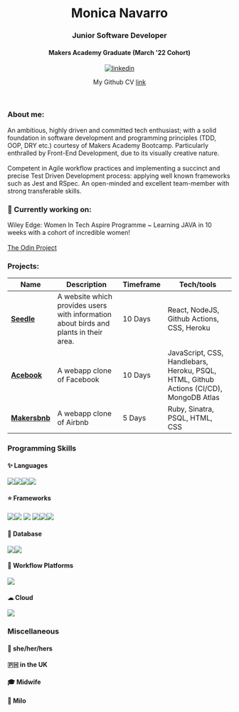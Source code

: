 <h1 align="center"> Monica Navarro </h1>
<h3 align="center"> Junior Software Developer</h3>
<h4 align="center">Makers Academy Graduate (March '22 Cohort)</h4>

<div align="center">
 <a href="https://www.linkedin.com/in/monica-navarro-8a6939238/">
    <img alt="linkedin" title="My LinkedIn Page" src="https://img.shields.io/badge/LinkedIn-0077B5?style=for-the-badge&logo=linkedin&logoColor=white"></a>
    
   My Github CV [link](https://github.com/monenavarro/CV)
 
 </div><p> &nbsp </p>

### About me:
An ambitious, highly driven and committed tech enthusiast; with a solid foundation in software development and programming principles (TDD, OOP, DRY etc.) courtesy of Makers Academy Bootcamp. Particularly enthralled by Front-End Development, due to its visually creative nature. <br />
<br />
Competent in Agile workflow practices and implementing a succinct and precise Test Driven Development process: applying well known frameworks such as Jest and RSpec. An open-minded and excellent team-member with strong transferable skills. 

### 🌱 Currently working on:
Wiley Edge: Women In Tech Aspire Programme ~ Learning JAVA in 10 weeks with a cohort of incredible women! <br />
<br />
                             [The Odin Project](https://www.theodinproject.com/paths/full-stack-javascript)      


### Projects:

| Name                         | Description        | Timeframe             | Tech/tools            |
| ---------------------------- | -----------------   | --------------                | -----------------     |
| **[Seedle](https://github.com/monenavarro/seedle.git)**  | A website which provides users with information about birds and plants in their area. |  10 Days   |  React, NodeJS, Github Actions, CSS, Heroku    |
| **[Acebook](https://github.com/monenavarro/acebook-zark-muckerberg.git)**|   A webapp clone of Facebook |  10 Days  |  JavaScript, CSS, Handlebars, Heroku, PSQL, HTML, Github Actions (CI/CD), MongoDB Atlas  |
| **[Makersbnb](https://github.com/monenavarro/makers_bnb.git)**  |  A webapp clone of Airbnb  |  5 Days   |  Ruby, Sinatra, PSQL, HTML, CSS  |



### Programming Skills

#### ✨ Languages 

 <img src="https://img.shields.io/badge/Ruby-CC342D?style=for-the-badge&logo=ruby&logoColor=white" /><img src="https://img.shields.io/badge/JavaScript-323330?style=for-the-badge&logo=javascript&logoColor=F7DF1E" /><img src="https://img.shields.io/badge/HTML5-E34F26?style=for-the-badge&logo=html5&logoColor=white" /><img src="https://img.shields.io/badge/CSS3-1572B6?style=for-the-badge&logo=css3&logoColor=white" /> 

#### ⭐ Frameworks 

<img src="https://img.shields.io/badge/Cypress-17202C?style=for-the-badge&logo=cypress&logoColor=white" /><img src="https://img.shields.io/badge/Jest-C21325?style=for-the-badge&logo=jest&logoColor=white" />
<img src="https://img.shields.io/badge/Jasmine-8A4182?style=for-the-badge&logo=Jasmine&logoColor=white" />
<img src="https://img.shields.io/badge/Node.js-339933?style=for-the-badge&logo=nodedotjs&logoColor=white" /><img src="https://img.shields.io/badge/Express.js-000000?style=for-the-badge&logo=express&logoColor=white" /><img src="https://img.shields.io/badge/React-20232A?style=for-the-badge&logo=react&logoColor=61DAFB" /> 


#### 🧩 Database 

<img src="https://img.shields.io/badge/MongoDB-4EA94B?style=for-the-badge&logo=mongodb&logoColor=white" /><img src="https://img.shields.io/badge/PostgreSQL-316192?style=for-the-badge&logo=postgresql&logoColor=white" /> 


#### 🎩 Workflow Platforms
<img src="https://img.shields.io/badge/GitHub_Actions-2088FF?style=for-the-badge&logo=github-actions&logoColor=white" />

#### ☁ Cloud
<img src="https://img.shields.io/badge/Heroku-430098?style=for-the-badge&logo=heroku&logoColor=white" />

### Miscellaneous

#### 🧡 she/her/hers
#### 🇵🇭 in the UK
#### 🎓 Midwife
#### 🐶 Milo

<!--
**monenavarro/monenavarro** is a ✨ _special_ ✨ repository because its `README.md` (this file) appears on your GitHub profile.

Here are some ideas to get you started:

- 🔭 I’m currently working on ...
- 🌱 I’m currently learning ...
- 👯 I’m looking to collaborate on ...
- 🤔 I’m looking for help with ...
- 💬 Ask me about ...
- 📫 How to reach me: ...
- 😄 Pronouns: ...
- ⚡ Fun fact: ...
-->
